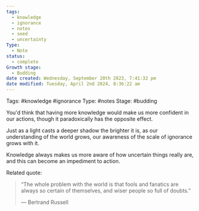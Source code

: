 ```yaml
---
tags:
  - knowledge
  - ignorance
  - notes
  - seed
  - uncertainty
Type:
  - Note
status:
  - complete
Growth stage:
  - Budding
date created: Wednesday, September 20th 2023, 7:41:32 pm
date modified: Tuesday, April 2nd 2024, 8:36:22 am
---
```

Tags: #knowledge #ignorance
Type: #notes 
Stage: #budding 

You'd think that having more knowledge would make us more confident in our actions, though it paradoxically has the opposite effect. 

Just as a light casts a deeper shadow the brighter it is, as our understanding of the world grows, our awareness of the scale of ignorance grows with it. 

Knowledge always makes us more aware of how uncertain things really are, and this can become an impediment to action. 


Related quote: 
> “The whole problem with the world is that fools and fanatics are always so certain of themselves, and wiser people so full of doubts.”  
> 
> ― Bertrand Russell


